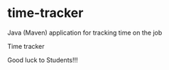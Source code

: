 # time-tracker
Java (Maven) application for tracking time on the job

Time tracker

Good luck to Students!!!
